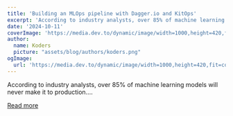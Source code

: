 ```yaml
---
title: 'Building an MLOps pipeline with Dagger.io and KitOps'
excerpt: 'According to industry analysts, over 85% of machine learning models will never make it to production....'
date: '2024-10-11'
coverImage: 'https://media.dev.to/dynamic/image/width=1000,height=420,fit=cover,gravity=auto,format=auto/https%3A%2F%2Fdev-to-uploads.s3.amazonaws.com%2Fuploads%2Farticles%2Fbt5d2oapw3q5p1fkr6tv.jpg'
author:
  name: Koders
  picture: "assets/blog/authors/koders.png"
ogImage:
  url: 'https://media.dev.to/dynamic/image/width=1000,height=420,fit=cover,gravity=auto,format=auto/https%3A%2F%2Fdev-to-uploads.s3.amazonaws.com%2Fuploads%2Farticles%2Fbt5d2oapw3q5p1fkr6tv.jpg'
---
```


According to industry analysts, over 85% of machine learning models will never make it to production....

[Read more](https://dev.to/kitops/building-an-mlops-pipeline-with-daggerio-and-kitops-566m)
